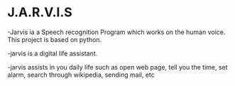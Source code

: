 # J.A.R.V.I.S
-Jarvis ia a Speech recognition Program which works on the human   voice. This project is based on python.

-jarvis is a digital life assistant.

-jarvis assists in you daily life such as open web page, tell you the time, set alarm, search through wikipedia, sending mail, etc



